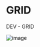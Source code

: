 # GRID
DEV - GRID

![image](https://user-images.githubusercontent.com/83734913/209812268-d95b8c55-af1f-4fd1-89f2-8537f1d3fa5d.png)
